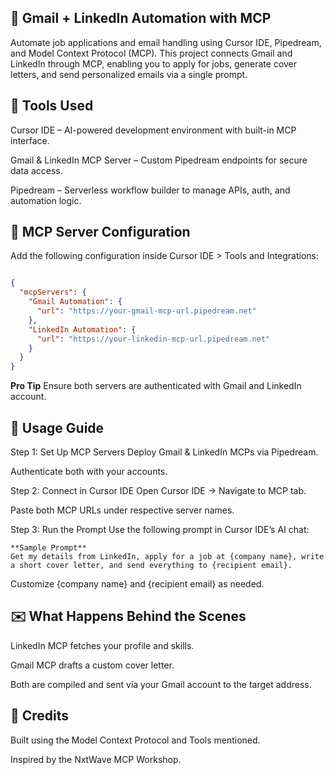 ## 📧 Gmail + LinkedIn Automation with MCP
Automate job applications and email handling using Cursor IDE, Pipedream, and Model Context Protocol (MCP). This project connects Gmail and LinkedIn through MCP, enabling you to apply for jobs, generate cover letters, and send personalized emails via a single prompt.


## 🧰 Tools Used
Cursor IDE – AI-powered development environment with built-in MCP interface.

Gmail & LinkedIn MCP Server – Custom Pipedream endpoints for secure data access.

Pipedream – Serverless workflow builder to manage APIs, auth, and automation logic.


## 🔧 MCP Server Configuration
Add the following configuration inside Cursor IDE > Tools and Integrations:

```json

{
  "mcpServers": {
    "Gmail Automation": {
      "url": "https://your-gmail-mcp-url.pipedream.net"
    },
    "LinkedIn Automation": {
      "url": "https://your-linkedin-mcp-url.pipedream.net"
    }
  }
}

```

 **Pro Tip** Ensure both servers are authenticated with Gmail and LinkedIn account.


## 🚀 Usage Guide
Step 1: Set Up MCP Servers
Deploy Gmail & LinkedIn MCPs via Pipedream.

Authenticate both with your accounts.

Step 2: Connect in Cursor IDE
Open Cursor IDE → Navigate to MCP tab.

Paste both MCP URLs under respective server names.

Step 3: Run the Prompt
Use the following prompt in Cursor IDE’s AI chat:

```
**Sample Prompt**
Get my details from LinkedIn, apply for a job at {company name}, write a short cover letter, and send everything to {recipient email}.
```
Customize {company name} and {recipient email} as needed.


## ✉️ What Happens Behind the Scenes
LinkedIn MCP fetches your profile and skills.

Gmail MCP drafts a custom cover letter.

Both are compiled and sent via your Gmail account to the target address.


## 🙌 Credits

Built using the Model Context Protocol and Tools mentioned.

Inspired by the NxtWave MCP Workshop.


 
